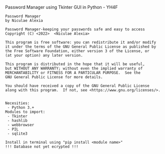 Password Manager using Tkinter GUI in Python - YH4F

    Password Manager
    by Niculae Alexia
    
    Password Manager-keeping your passwords safe and easy to access
    Copyright (C) <2022>  <Niculae Alexia>

    This program is free software: you can redistribute it and/or modify
    it under the terms of the GNU General Public License as published by
    the Free Software Foundation, either version 3 of the License, or
    (at your option) any later version.

    This program is distributed in the hope that it will be useful,
    but WITHOUT ANY WARRANTY; without even the implied warranty of
    MERCHANTABILITY or FITNESS FOR A PARTICULAR PURPOSE.  See the
    GNU General Public License for more details.

    You should have received a copy of the GNU General Public License
    along with this program.  If not, see <https://www.gnu.org/licenses/>.
    
    
    Necesities:
     - Python 3.+
    Modules to import:
     - Tkinter
     - hashlib
     - webbrowser
     - PIL
     - sqlite3
     
    Install in terminal using "pip install <module name>"
    !!! Database not yet ecrypted !!!

